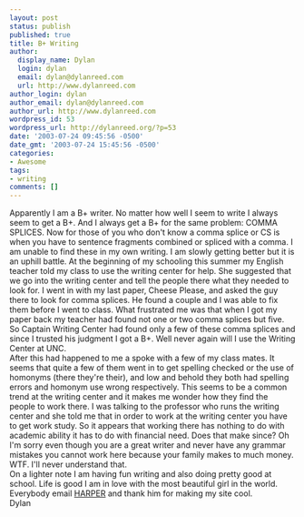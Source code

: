 ```yaml
---
layout: post
status: publish
published: true
title: B+ Writing
author:
  display_name: Dylan
  login: dylan
  email: dylan@dylanreed.com
  url: http://www.dylanreed.com
author_login: dylan
author_email: dylan@dylanreed.com
author_url: http://www.dylanreed.com
wordpress_id: 53
wordpress_url: http://dylanreed.org/?p=53
date: '2003-07-24 09:45:56 -0500'
date_gmt: '2003-07-24 15:45:56 -0500'
categories:
- Awesome
tags:
- writing
comments: []
---
```

<p>Apparently I am a B+ writer. No matter how well I seem to write I always seem to get a B+. And I always get a B+ for the same problem: COMMA SPLICES. Now for those of you who don't know a comma splice or CS is when you have to sentence fragments combined or spliced with a comma. I am unable to find these in my own writing. I am slowly getting better but it is an uphill battle. At the beginning of my schooling this summer my English teacher told my class to use the writing center for help. She suggested that we go into the writing center and tell the people there what they needed to look for. I went in with my last paper, Cheese Please, and asked the guy there to look for comma splices. He found a couple and I was able to fix them before I went to class. What frustrated me was that when I got my paper back my teacher had found not one or two comma splices but five. So Captain Writing Center had found only a few of these comma splices and since I trusted his judgment I got a B+. Well never again will I use the Writing Center at UNC.<br />
After this had happened to me a spoke with a few of my class mates. It seems that quite a few of them went in to get spelling checked or the use of homonyms (there they're their), and low and behold they both had spelling errors and homonym use wrong respectively. This seems to be a common trend at the writing center and it makes me wonder how they find the people to work there. I was talking to the professor who runs the writing center and she told me that in order to work at the writing center you have to get work study. So it appears that working there has nothing to do with academic ability it has to do with financial need. Does that make since? Oh I'm sorry even though you are a great writer and never have any grammar mistakes you cannot work here because your family makes to much money. WTF. I'll never understand that.<br />
On a lighter note I am having fun writing and also doing pretty good at school. Life is good I am in love with the most beautiful girl in the world. Everybody email <a href="http://www.harperreed.org ">HARPER</a> and thank him for making my site cool.<br />
Dylan</p>

